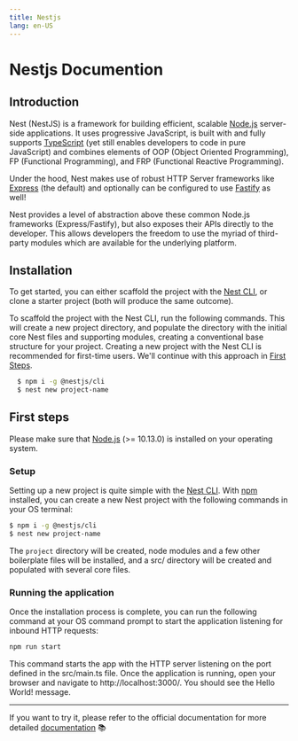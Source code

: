 ```yaml
---
title: Nestjs
lang: en-US
---
```


# Nestjs Documention

## Introduction

Nest (NestJS) is a framework for building efficient, scalable [Node.js](https://nodejs.org/en/) server-side applications. It uses progressive JavaScript, is built with and fully supports [TypeScript](https://www.typescriptlang.org/) (yet still enables developers to code in pure JavaScript) and combines elements of OOP (Object Oriented Programming), FP (Functional Programming), and FRP (Functional Reactive Programming).

Under the hood, Nest makes use of robust HTTP Server frameworks like [Express](https://expressjs.com/) (the default) and optionally can be configured to use [Fastify](https://github.com/fastify/fastify) as well!

Nest provides a level of abstraction above these common Node.js frameworks (Express/Fastify), but also exposes their APIs directly to the developer. This allows developers the freedom to use the myriad of third-party modules which are available for the underlying platform.

## Installation

To get started, you can either scaffold the project with the [Nest CLI](https://docs.nestjs.com/cli/overview), or clone a starter project (both will produce the same outcome).

To scaffold the project with the Nest CLI, run the following commands. This will create a new project directory, and populate the directory with the initial core Nest files and supporting modules, creating a conventional base structure for your project. Creating a new project with the Nest CLI is recommended for first-time users. We'll continue with this approach in [First Steps](https://docs.nestjs.com/first-steps).

```bash
  $ npm i -g @nestjs/cli
  $ nest new project-name
```
## First steps

Please make sure that [Node.js](https://nodejs.org/en/) (>= 10.13.0) is installed on your operating system.

### Setup

Setting up a new project is quite simple with the [Nest CLI](https://docs.nestjs.com/cli/overview). With [npm](https://www.npmjs.com/) installed, you can create a new Nest project with the following commands in your OS terminal:

```bash
$ npm i -g @nestjs/cli
$ nest new project-name
```
The `project` directory will be created, node modules and a few other boilerplate files will be installed, and a src/ directory will be created and populated with several core files.

### Running the application
Once the installation process is complete, you can run the following command at your OS command prompt to start the application listening for inbound HTTP requests:

```bash
npm run start
```
This command starts the app with the HTTP server listening on the port defined in the src/main.ts file. Once the application is running, open your browser and navigate to http://localhost:3000/. You should see the Hello World! message.

---
If you want to try it, please refer to the official documentation for more detailed [documentation](https://docs.nestjs.com/) :books:


